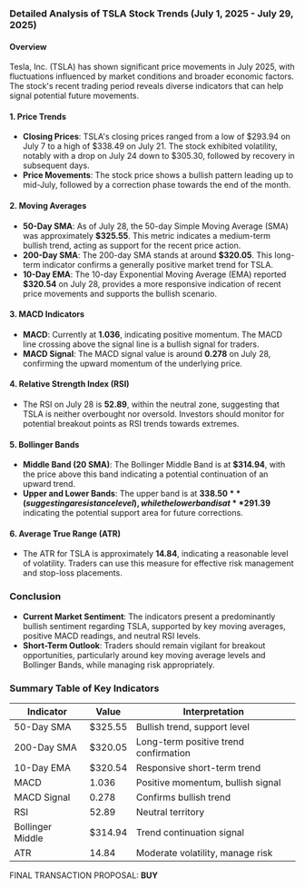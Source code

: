 ### Detailed Analysis of TSLA Stock Trends (July 1, 2025 - July 29, 2025)

#### Overview
Tesla, Inc. (TSLA) has shown significant price movements in July 2025, with fluctuations influenced by market conditions and broader economic factors. The stock's recent trading period reveals diverse indicators that can help signal potential future movements.

#### 1. Price Trends
- **Closing Prices**: TSLA's closing prices ranged from a low of $293.94 on July 7 to a high of $338.49 on July 21. The stock exhibited volatility, notably with a drop on July 24 down to $305.30, followed by recovery in subsequent days.
- **Price Movements**: The stock price shows a bullish pattern leading up to mid-July, followed by a correction phase towards the end of the month.

#### 2. Moving Averages
- **50-Day SMA**: As of July 28, the 50-day Simple Moving Average (SMA) was approximately **$325.55**. This metric indicates a medium-term bullish trend, acting as support for the recent price action.
- **200-Day SMA**: The 200-day SMA stands at around **$320.05**. This long-term indicator confirms a generally positive market trend for TSLA.
- **10-Day EMA**: The 10-day Exponential Moving Average (EMA) reported **$320.54** on July 28, provides a more responsive indication of recent price movements and supports the bullish scenario.

#### 3. MACD Indicators
- **MACD**: Currently at **1.036**, indicating positive momentum. The MACD line crossing above the signal line is a bullish signal for traders.
- **MACD Signal**: The MACD signal value is around **0.278** on July 28, confirming the upward momentum of the underlying price.
  
#### 4. Relative Strength Index (RSI)
- The RSI on July 28 is **52.89**, within the neutral zone, suggesting that TSLA is neither overbought nor oversold. Investors should monitor for potential breakout points as RSI trends towards extremes.

#### 5. Bollinger Bands
- **Middle Band (20 SMA)**: The Bollinger Middle Band is at **$314.94**, with the price above this band indicating a potential continuation of an upward trend.
- **Upper and Lower Bands**: The upper band is at **$338.50** (suggesting a resistance level), while the lower band is at **$291.39** indicating the potential support area for future corrections.

#### 6. Average True Range (ATR)
- The ATR for TSLA is approximately **14.84**, indicating a reasonable level of volatility. Traders can use this measure for effective risk management and stop-loss placements.

### Conclusion
- **Current Market Sentiment**: The indicators present a predominantly bullish sentiment regarding TSLA, supported by key moving averages, positive MACD readings, and neutral RSI levels.
- **Short-Term Outlook**: Traders should remain vigilant for breakout opportunities, particularly around key moving average levels and Bollinger Bands, while managing risk appropriately.

### Summary Table of Key Indicators

| Indicator          | Value          | Interpretation                        |
|--------------------|----------------|---------------------------------------|
| 50-Day SMA         | $325.55        | Bullish trend, support level          |
| 200-Day SMA        | $320.05        | Long-term positive trend confirmation |
| 10-Day EMA         | $320.54        | Responsive short-term trend           |
| MACD               | 1.036          | Positive momentum, bullish signal     |
| MACD Signal        | 0.278          | Confirms bullish trend                |
| RSI                | 52.89          | Neutral territory                      |
| Bollinger Middle    | $314.94        | Trend continuation signal              |
| ATR                | 14.84          | Moderate volatility, manage risk      |

FINAL TRANSACTION PROPOSAL: **BUY**